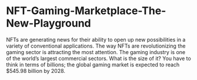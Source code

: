 # NFT-Gaming-Marketplace-The-New-Playground
NFTs are generating news for their ability to open up new possibilities in a variety of conventional applications. The way NFTs are revolutionizing the gaming sector is attracting the most attention. The gaming industry is one of the world’s largest commercial sectors. What is the size of it? You have to think in terms of billions; the global gaming market is expected to reach $545.98 billion by 2028.
